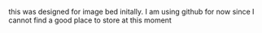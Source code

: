 this was designed for image bed initally. I am using github for now since I cannot find a good place to store at this moment